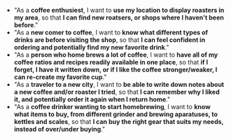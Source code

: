 * "As a **coffee enthusiest**, I want to **use my location to display roasters in my area**, so that **I can find new roatsers, or shops where I haven't been before**."
* "As a **new comer to coffee**, I want to **know what different types of drinks are before visiting the shop**, so that **I can feel confident in ordering and potentially find my new favorite drink**."
* "As a **person who home brews a lot of coffee**, I want to **have all of my coffee ratios and recipes readily available in one place**, so that **if I forget, I have it written down, or if I like the coffee stronger/weaker, I can re-create my favorite cup**."
* "As a **traveler to a new city**, I want to **be able to write down notes about a new coffee and/or roaster I tried**, so that **I can remember why I liked it, and potentially order it again when I return home**."
* "As a **coffee drinker wanting to start homebrewing**, I want to **know what items to buy, from different grinder and brewing aparatuses, to kettles and scales**, so that **I can buy the right gear that suits my needs, instead of over/under buying**."
